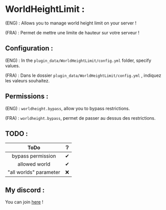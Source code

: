 # WorldHeightLimit :
  
<p>(ENG) : Allows you to manage world height limit on your server ! </p>  
<p>(FRA) : Permet de mettre une limite de hauteur sur votre serveur ! </p>  

## Configuration :

(ENG) : In the `plugin_data/WorldHeightLimit/config.yml` folder, specify values.

(FRA) : Dans le dossier `plugin_data/WorldHeightLimit/config.yml` , indiquez les valeurs souhaitez.  

## Permissions :

(ENG) : `worldheight.bypass`, allow you to bypass restrictions.

(FRA) : `worldheight.bypass`, permet de passer au dessus des restrictions.

## TODO :

| ToDo | ❔ |
| :----: | :----: |
| bypass permission | ✔ |
| allowed world | ✔ |
| "all worlds" parameter | ❌ |

## My discord :

You can join <a href="https://discord.gg/NkZu7DNKEn">here</a> !
